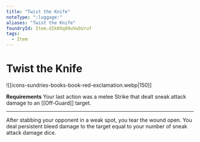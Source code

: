 ```yaml
---
title: "Twist the Knife"
noteType: ":luggage:"
aliases: "Twist the Knife"
foundryId: Item.dIk0Xq89uVw5Uruf
tags:
  - Item
---
```


# Twist the Knife
![[icons-sundries-books-book-red-exclamation.webp|150]]

**Requirements** Your last action was a melee Strike that dealt sneak attack damage to an [[Off-Guard]] target.

* * *

After stabbing your opponent in a weak spot, you tear the wound open. You deal persistent bleed damage to the target equal to your number of sneak attack damage dice.

